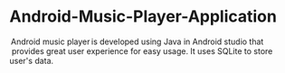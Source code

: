 # Android-Music-Player-Application
 Android music player is developed using Java in Android studio that  provides great user experience for easy usage. It uses SQLite to store user's data.
